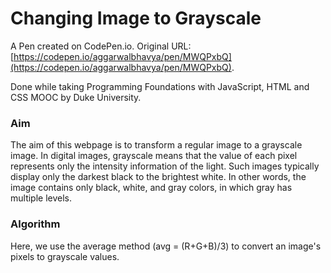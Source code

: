 # Changing Image to Grayscale

A Pen created on CodePen.io. Original URL: [https://codepen.io/aggarwalbhavya/pen/MWQPxbQ](https://codepen.io/aggarwalbhavya/pen/MWQPxbQ).

Done while taking Programming Foundations with JavaScript, HTML and CSS MOOC by Duke University. <br>
### Aim
The aim of this webpage is to transform a regular image to a grayscale image. In digital images, grayscale means that the value of each pixel represents only the intensity information of the light. Such images typically display only the darkest black to the brightest white. In other words, the image contains only black, white, and gray colors, in which gray has multiple levels.
<br>
### Algorithm
Here, we use the average method (avg = (R+G+B)/3) to convert an image's pixels to grayscale values.
<br>
